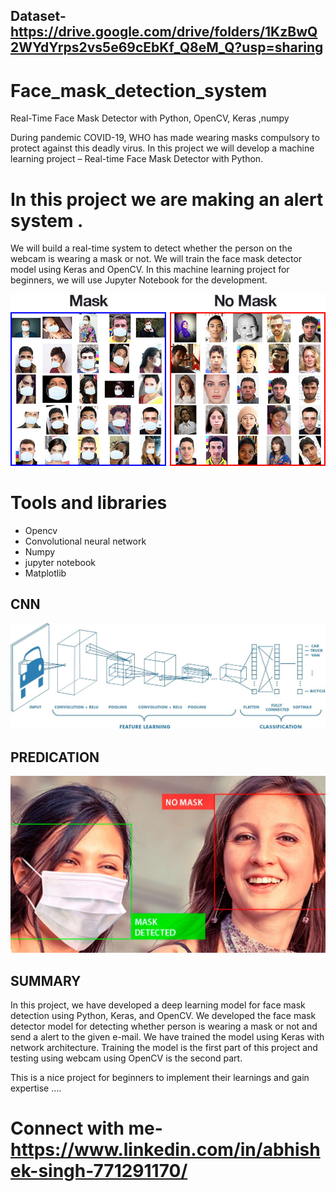 ## Dataset-https://drive.google.com/drive/folders/1KzBwQ2WYdYrps2vs5e69cEbKf_Q8eM_Q?usp=sharing
# Face_mask_detection_system
Real-Time Face Mask Detector with Python, OpenCV, Keras ,numpy

During pandemic COVID-19, WHO has made wearing masks compulsory to protect against this deadly virus. In this project  we will develop a machine learning project – Real-time Face Mask Detector with Python.
# In this project we are making an alert system .
We will build a real-time system to detect whether the person on the webcam is wearing a mask or not. We will train the face mask detector model using Keras and OpenCV.
In this machine learning project for beginners, we will use Jupyter Notebook for the development.

![CNN](Images/faceimage_1.jpg)

# Tools and libraries
 + Opencv
 + Convolutional neural network
 + Numpy 
 + jupyter notebook
 + Matplotlib

## CNN
![CNN](Images/faceimage_2.jpeg)

## PREDICATION
![CNN](Images/faceimage_3.jpg)

## SUMMARY

In this project, we have developed a deep learning model for face mask detection using Python, Keras, and OpenCV. We developed the face mask detector model for detecting whether person is wearing a mask or not and send a alert to the given e-mail. We have trained the model using Keras with network architecture. Training the model is the first part of this project and testing using webcam using OpenCV is the second part.

This is a nice project for beginners to implement their learnings and gain expertise ....

# Connect with me- https://www.linkedin.com/in/abhishek-singh-771291170/


